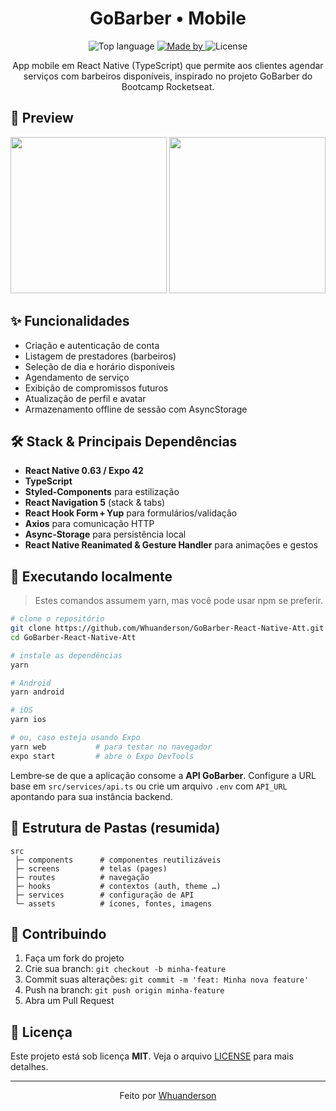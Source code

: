 
<h1 align="center">
  GoBarber • Mobile
</h1>

<div align="center">
  <img alt="Top language" src="https://img.shields.io/github/languages/top/Whuanderson/GoBarber-React-Native-Att">
  <a href="https://www.linkedin.com/in/whuanderson-de-sousa-porto-marinho-a07204216/">
    <img alt="Made by" src="https://img.shields.io/badge/Made%20by-Whuanderson-blue">
  </a>
  <img alt="License" src="https://img.shields.io/badge/License-MIT-blue">
</div>

<p align="center">
  App mobile em React&nbsp;Native (TypeScript) que permite aos clientes agendar serviços com barbeiros disponíveis, inspirado no projeto GoBarber do Bootcamp Rocketseat.
</p>

## 📸 Preview

<p align="center">
  <!-- Substitua pelos seus próprios screenshots / gif -->
  <img src=".github/screens/login.png" width="250"> 
  <img src=".github/screens/dashboard.png" width="250"> 
</p>

## ✨ Funcionalidades

- Criação e autenticação de conta
- Listagem de prestadores (barbeiros)
- Seleção de dia e horário disponíveis
- Agendamento de serviço
- Exibição de compromissos futuros
- Atualização de perfil e avatar
- Armazenamento offline de sessão com AsyncStorage

## 🛠️ Stack & Principais Dependências

- **React Native 0.63 / Expo 42**
- **TypeScript**
- **Styled‑Components** para estilização
- **React Navigation 5** (stack & tabs)
- **React Hook Form + Yup** para formulários/validação
- **Axios** para comunicação HTTP
- **Async‑Storage** para persistência local
- **React Native Reanimated & Gesture Handler** para animações e gestos

## 🚀 Executando localmente

> Estes comandos assumem yarn, mas você pode usar npm se preferir.

```bash
# clone o repositório
git clone https://github.com/Whuanderson/GoBarber-React-Native-Att.git
cd GoBarber-React-Native-Att

# instale as dependências
yarn

# Android
yarn android

# iOS
yarn ios

# ou, caso esteja usando Expo
yarn web           # para testar no navegador
expo start         # abre o Expo DevTools
```

Lembre‑se de que a aplicação consome a **API GoBarber**. Configure a URL base em `src/services/api.ts` ou crie um arquivo `.env` com `API_URL` apontando para sua instância backend.

## 📁 Estrutura de Pastas (resumida)

```
src
 ├─ components      # componentes reutilizáveis
 ├─ screens         # telas (pages)
 ├─ routes          # navegação
 ├─ hooks           # contextos (auth, theme …)
 ├─ services        # configuração de API
 └─ assets          # ícones, fontes, imagens
```

## 🤝 Contribuindo

1. Faça um fork do projeto
2. Crie sua branch: `git checkout -b minha-feature`
3. Commit suas alterações: `git commit -m 'feat: Minha nova feature'`
4. Push na branch: `git push origin minha-feature`
5. Abra um Pull Request

## 📄 Licença

Este projeto está sob licença **MIT**. Veja o arquivo [LICENSE](LICENSE) para mais detalhes.

---

<div align="center">
  Feito por <a href="https://github.com/Whuanderson">Whuanderson</a>
</div>
